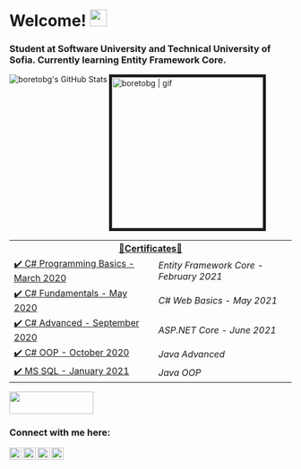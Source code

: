 # Welcome! <img src="https://user-images.githubusercontent.com/1303154/88677602-1635ba80-d120-11ea-84d8-d263ba5fc3c0.gif" width="30px"> 
### Student at Software University and Technical University of Sofia. Currently learning Entity Framework Core.
<img align="left" alt="boretobg's GitHub Stats" src="https://github-readme-stats.vercel.app/api?username=boretobg&count_private=true&theme=tokyonight&hide=prs&show_icons=true" />
<img aling="left" alt="boretobg | gif" width="270px" border="5" src="https://miro.medium.com/max/1360/0*7Q3yvSIv_t0ioJ-Z.gif" />

<table style="float: left;">
    <tr>
         <th colspan="2"> <a href="https://softuni.bg/users/profile/certificates?username=BobbyStefanov"> 📜Certificates📜</th>
     </tr>
     <tr>
         <td> <a href="https://softuni.bg/certificates/details/81539/201dbf5b">✔️  C# Programming Basics - March 2020</a> </td>
	 <td>   <i> Entity Framework Core - February 2021 </i> </a> </td>
     </tr>
     <tr>
         <td> <a href="https://softuni.bg/certificates/details/86277/6684d0be">✔️  C# Fundamentals - May 2020</a> </td>
	 <td>   <i> C# Web Basics - May 2021 </i> </a> </td>
     </tr>
     <tr>
         <td> <a href="https://softuni.bg/certificates/details/90343/be5155d6">✔️  C# Advanced - September 2020</a>  </td>
	 <td>   <i> ASP.NET Core - June 2021 </i> </a> </td>
     </tr>
     <tr>
         <td> <a href="https://softuni.bg/certificates/details/95786/2c2a95c3">✔️  C# OOP - October 2020</a> </td>
	 <td>   <i> Java Advanced </i> </a> </td>
     </tr>
     <tr>
         <td><a href="https://softuni.bg/certificates/details/97753/7180e6b7">✔️  MS SQL - January 2021</a>  </td>
	 <td>   <i> Java OOP </i> </a> </td>
     </tr>
 </table> 

 <img width="150" height="40" src="https://visitor-badge.glitch.me/badge?page_id=boretobg">

### Connect with me here:

[<img align="left" alt="boretobg | Instagram" width="22px" src="https://assets.stickpng.com/images/580b57fcd9996e24bc43c521.png" />][instagram]
[<img align="left" alt="boretobg | Facebook" width="22px" src="https://upload.wikimedia.org/wikipedia/commons/thumb/0/05/Facebook_Logo_%282019%29.png/1024px-Facebook_Logo_%282019%29.png" />][facebook]
[<img align="left" alt="boretobg | Youtube" width="22px" src="https://i.pinimg.com/originals/de/1c/91/de1c91788be0d791135736995109272a.png" />][youtube]
[<img align="left" alt="boretobg | Spotify" width="22px" src="https://www.freepnglogos.com/uploads/spotify-logo-png/file-spotify-logo-png-4.png" />][spotify]


[facebook]: https://facebook.com/boretobg
[instagram]: https://instagram.com/bobbystefanov
[youtube]: https://www.youtube.com/paddingtonyt
[spotify]: https://open.spotify.com/user/21kbmgahty4nyq4tycetkhn5i